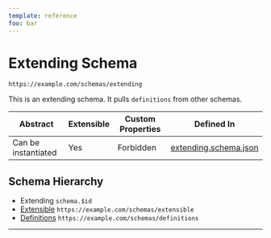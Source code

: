 ```yaml
---
template: reference
foo: bar
---
```


# Extending Schema

```
https://example.com/schemas/extending
```

This is an extending schema. It pulls `definitions` from other schemas.

| Abstract | Extensible | Custom Properties | Defined In |
|----------|------------|-------------------|------------|
| Can be instantiated | Yes | Forbidden | [extending.schema.json](extending.schema.json) |

## Schema Hierarchy

* Extending `schema.$id`
 * [Extensible](extensible.schema.md) `https://example.com/schemas/extensible`
 * [Definitions](definitions.schema.md) `https://example.com/schemas/definitions`

---